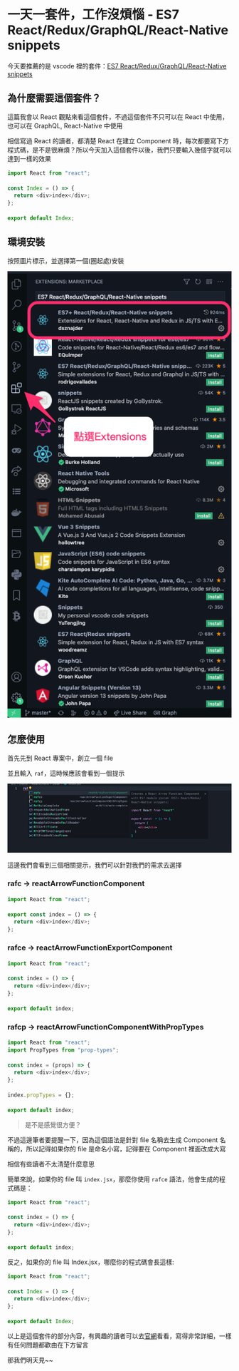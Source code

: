 # 一天一套件，工作沒煩惱 - ES7 React/Redux/GraphQL/React-Native snippets

今天要推薦的是 vscode 裡的套件：[ES7 React/Redux/GraphQL/React-Native snippets](https://marketplace.visualstudio.com/items?itemName=rodrigovallades.es7-react-js-snippets)

## 為什麼需要這個套件？

這篇我會以 React 觀點來看這個套件，不過這個套件不只可以在 React 中使用，也可以在 GraphQL, React-Native 中使用

相信寫過 React 的讀者，都清楚 React 在建立 Component 時，每次都要寫下方程式碼，是不是很麻煩？所以今天加入這個套件以後，我們只要輸入幾個字就可以達到一樣的效果

```js
import React from "react";

const Index = () => {
  return <div>index</div>;
};

export default Index;
```

## 環境安裝

按照圖片標示，並選擇第一個(圈起處)安裝

![install](./image/React-snippets/how-to-install.png)

## 怎麼使用

首先先到 React 專案中，創立一個 file

並且輸入 `raf`，這時候應該會看到一個提示

![raf](./image/React-snippets/raf.png)

這邊我們會看到三個相關提示，我們可以針對我們的需求去選擇

### rafc -> reactArrowFunctionComponent

```js
import React from "react";

export const index = () => {
  return <div>index</div>;
};
```

### rafce -> reactArrowFunctionExportComponent

```js
import React from "react";

const index = () => {
  return <div>index</div>;
};

export default index;
```

### rafcp -> reactArrowFunctionComponentWithPropTypes

```js
import React from "react";
import PropTypes from "prop-types";

const index = (props) => {
  return <div>index</div>;
};

index.propTypes = {};

export default index;
```

> 是不是感覺很方便？

不過這邊筆者要提醒一下，因為這個語法是針對 file 名稱去生成 Component 名稱的，所以記得如果你的 file 是命名小寫，記得要在 Component 裡面改成大寫

相信有些讀者不太清楚什麼意思

簡單來說，如果你的 file 叫 `index.jsx`，那麼你使用 `rafce` 語法，他會生成的程式碼是：

```js
import React from "react";

const index = () => {
  return <div>index</div>;
};

export default index;
```

反之，如果你的 file 叫 Index.jsx，哪麼你的程式碼會長這樣:

```js
import React from "react";

const Index = () => {
  return <div>index</div>;
};

export default Index;
```

以上是這個套件的部分內容，有興趣的讀者可以去[官網](https://marketplace.visualstudio.com/items?itemName=rodrigovallades.es7-react-js-snippets)看看，寫得非常詳細，一樣有任何問題都歡由在下方留言

那我們明天見~~
